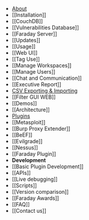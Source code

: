 * [About](https://github.com/infobyte/faraday/wiki)
* [[Installation]]
 * [[CouchDB]]
 * [[Vulnerabilities Database]]
 * [[Faraday Server]]
* [[Updates]]
* [[Usage]]
 * [[Web UI]]
 * [[Tag Use]]
 * [[Manage Workspaces]]
 * [[Manage Users]]
 * [[Chat and Communication]]
 * [[Executive Report]]
 * [CSV Exporting & Importing](https://github.com/infobyte/faraday/wiki/Exporting-the-information) 
 * [[Filter GUI WEB]]
* [[Demos]]
* [[Architecture]]
* [Plugins](https://github.com/infobyte/faraday/wiki/Plugin-List)
 * [[Metasploit]]
 * [[Burp Proxy Extender]]
 * [[BeEF]]
 * [[Evilgrade]]
 * [[Nessus]]
 * [[Faraday Plugin]]
* **Development**
 * [[Basic Plugin Development]]
 * [[APIs]]
 * [[Live debugging]]
* [[Scripts]]
* [[Version comparison]]
* [[Faraday Awards]]
* [[FAQ]]
* [[Contact us]]